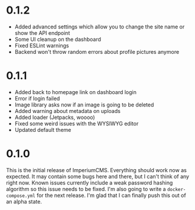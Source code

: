 # 0.1.2

- Added advanced settings which allow you to change the site name or show the API endpoint
- Some UI cleanup on the dashboard
- Fixed ESLint warnings
- Backend won't throw random errors about profile pictures anymore

# 0.1.1

- Added back to homepage link on dashboard login
- Error if login failed
- Image library asks now if an image is going to be deleted
- Added warning about metadata on uploads
- Added loader (Jetpacks, woooo)
- Fixed some weird issues with the WYSIWYG editor
- Updated default theme

# 0.1.0
This is the initial release of ImperiumCMS. Everything should work now as expected. It may contain some bugs here and there, but I can't think of any right now.
Known issues currently include a weak password hashing algorithm so this issue needs to be fixed. I'm also going to write a `docker-compose.yml` for the next release.
I'm glad that I can finally push this out of an alpha state.